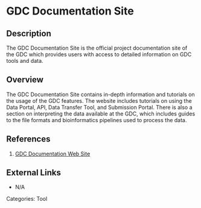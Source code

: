 # GDC Documentation Site #
## Description ##
The GDC Documentation Site is the official project documentation site of the GDC which provides users with access to detailed information on GDC tools and data.

## Overview ##

The GDC Documentation Site contains in-depth information and tutorials on the usage of the GDC features. The website includes tutorials on using the Data Portal, API, Data Transfer Tool, and Submission Portal. There is also a section on interpreting the data available 
at the GDC, which includes guides to the file formats and bioinformatics pipelines used to process the data.  

## References ##
1. [GDC Documentation Web Site](https://docs.gdc.cancer.gov)

## External Links ##
* N/A

Categories: Tool
